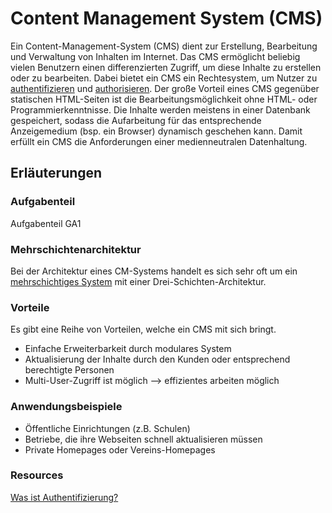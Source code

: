 # Content Management System (CMS) 

Ein Content-Management-System (CMS) dient zur Erstellung, Bearbeitung und Verwaltung von Inhalten im Internet.
Das CMS ermöglicht beliebig vielen Benutzern einen differenzierten Zugriff, um diese Inhalte zu erstellen oder zu bearbeiten.
Dabei bietet ein CMS ein Rechtesystem, um Nutzer zu [authentifizieren](Authentifizierung) und [authorisieren](Authorisierung). 
Der große Vorteil eines CMS gegenüber statischen HTML-Seiten ist die Bearbeitungsmöglichkeit ohne HTML- oder Programmierkenntnisse.
Die Inhalte werden meistens in einer Datenbank gespeichert, sodass die Aufarbeitung für das entsprechende Anzeigemedium
(bsp. ein Browser) dynamisch geschehen kann. Damit erfüllt ein CMS die Anforderungen einer medienneutralen Datenhaltung.

## Erläuterungen

### Aufgabenteil

Aufgabenteil GA1

### Mehrschichtenarchitektur

Bei der Architektur eines CM-Systems handelt es sich sehr oft um ein [mehrschichtiges System](Mehrschichtenarchitektur) mit einer Drei-Schichten-Architektur.

### Vorteile

Es gibt eine Reihe von Vorteilen, welche ein CMS mit sich bringt.

* Einfache Erweiterbarkeit durch modulares System
* Aktualisierung der Inhalte durch den Kunden oder entsprechend berechtigte Personen
* Multi-User-Zugriff ist möglich --> effizientes arbeiten möglich

### Anwendungsbeispiele

* Öffentliche Einrichtungen (z.B. Schulen)
* Betriebe, die ihre Webseiten schnell aktualisieren müssen
* Private Homepages oder Vereins-Homepages

### Resources

[Was ist Authentifizierung?](http://authentifizierung.org/)